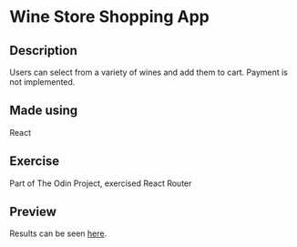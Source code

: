 # Wine Store Shopping App

## Description

Users can select from a variety of wines and add them to cart. Payment is not implemented.

## Made using

React

## Exercise

Part of The Odin Project, exercised React Router

## Preview

Results can be seen [here](https://nikolapivac.github.io/shopping-cart/).